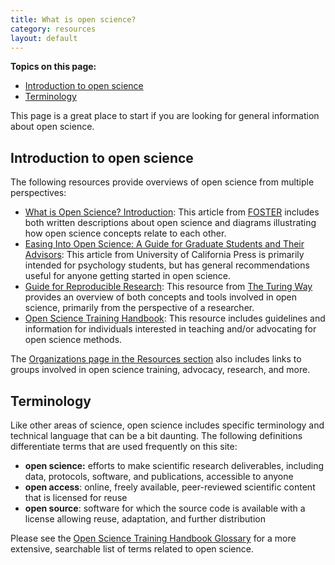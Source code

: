 ```yaml
---
title: What is open science? 
category: resources
layout: default
---
```


**Topics on this page:**
- [Introduction to open science](#introduction-to-open-science)
- [Terminology](#terminology)

This page is a great place to start if you are looking for general information about open science.

## Introduction to open science

The following resources provide overviews of open science from multiple perspectives:

- [What is Open Science? Introduction](https://www.fosteropenscience.eu/content/what-open-science-introduction): This article from [FOSTER](https://www.fosteropenscience.eu/) includes both written descriptions about open science and diagrams illustrating how open science concepts relate to each other.
- [Easing Into Open Science: A Guide for Graduate Students and Their Advisors](https://online.ucpress.edu/collabra/article/7/1/18684/115927/Easing-Into-Open-Science-A-Guide-for-Graduate): This article from University of California Press is primarily intended for psychology students, but has general recommendations useful for anyone getting started in open science. 
- [Guide for Reproducible Research](https://the-turing-way.netlify.app/reproducible-research/open.html#): This resource from [The Turing Way](https://the-turing-way.netlify.app/welcome.html) provides an overview of both concepts and tools involved in open science, primarily from the perspective of a researcher.
- [Open Science Training Handbook](https://open-science-training-handbook.gitbook.io/book/): This resource includes guidelines and information for individuals interested in teaching and/or advocating for open science methods.

The [Organizations page in the Resources section](/open-science/resources/organizations/)
also includes links to groups involved in open science training, advocacy, research, and more.

## Terminology

Like other areas of science,
open science includes specific terminology and technical language that can be a bit daunting.
The following definitions differentiate terms that are used frequently on this site:

- **open science:** efforts to make scientific research deliverables, including data, protocols, software, and publications, accessible to anyone
- **open access**: online, freely available, peer-reviewed scientific content that is licensed for reuse
- **open source**: software for which the source code is available with a license allowing reuse, adaptation, and further distribution

Please see the [Open Science Training Handbook Glossary](https://open-science-training-handbook.gitbook.io/book/glossary)
for a more extensive,
searchable list of terms related to open science.
